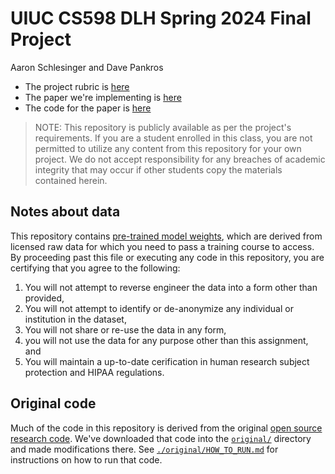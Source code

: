 # UIUC CS598 DLH Spring 2024 Final Project

Aaron Schlesinger and Dave Pankros

- The project rubric is [here](https://docs.google.com/document/d/1ftHUFl_eeZNfRYLNI0jh-v8tvkQfvSz-q8jzt2026k8/edit#heading=h.gjdgxs)
- The paper we're implementing is [here](https://static1.squarespace.com/static/59d5ac1780bd5ef9c396eda6/t/64d1b55f6760773810429929/1691465055738/ID203_Research+Paper_2023.pdf)
- The code for the paper is [here](https://github.com/healthylaife/Pediatric-Apnea-Detection)

>NOTE: This repository is publicly available as per the project's requirements. If you are a student enrolled in this class, you are not permitted to utilize any content from this repository for your own project. We do not accept responsibility for any breaches of academic integrity that may occur if other students copy the materials contained herein.

## Notes about data

This repository contains [pre-trained model weights](./original/weights), which are derived from licensed raw data for which you need to pass a training course to access. By proceeding past this file or executing any code in this repository, you are certifying that you agree to the following:

1. You will not attempt to reverse engineer the data into a form other than provided,
2. You will not attempt to identify or de-anonymize any individual or institution in the dataset,
3. You will not share or re-use the data in any form,
4. you will not use the data for any purpose other than this assignment, and
5. You will maintain a up-to-date cerification in human research subject protection and HIPAA regulations.

## Original code

Much of the code in this repository is derived from the original [open source research code](https://github.com/healthylaife/Pediatric-Apnea-Detection). We've downloaded that code into the [`original/`](./original) directory and made modifications there. See [`./original/HOW_TO_RUN.md`](./original/HOW_TO_RUN.md) for instructions on how to run that code.

